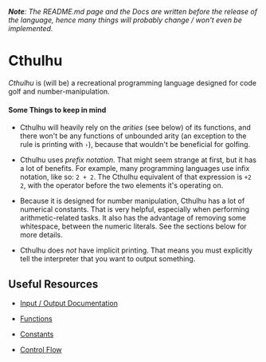 ***Note**: The README.md page and the Docs are written before the release of the language, hence many things will probably change / won't even be implemented.*

# Cthulhu
*Cthulhu* is (will be) a recreational programming language designed for code golf and number-manipulation.

#### Some Things to keep in mind

- Cthulhu will heavily rely on the *arities* (see below) of its functions, and there won't be any functions of unbounded arity (an exception to the rule is printing with `›`), because that wouldn't be beneficial for golfing. 

- Cthulhu uses *prefix notation*. That might seem strange at first, but it has a lot of benefits. For example, many programming languages use infix notation, like so: `2 + 2`. The Cthulhu equivalent of that expression is `+2 2`, with the operator before the two elements it's operating on.

- Because it is designed for number manipulation, Cthulhu has a lot of numerical constants. That is very helpful, especially when performing arithmetic-related tasks. It also has the advantage of removing some whitespace, between the numeric literals. See the sections below for more details.

- Cthulhu does *not* have implicit printing. That means you must explicitly tell the interpreter that you want to output something.

## Useful Resources

- [Input / Output Documentation](https://github.com/Mr-Xcoder/Cthulhu/blob/Readme.md-edits/Input-Output-Documetation.md)

- [Functions](https://github.com/Mr-Xcoder/Cthulhu/blob/Readme.md-edits/Functions.md)

- [Constants](https://github.com/Mr-Xcoder/Cthulhu/blob/Readme.md-edits/Constants.md)

- [Control Flow](https://github.com/Mr-Xcoder/Cthulhu/blob/Readme.md-edits/Control-Flow.md)
